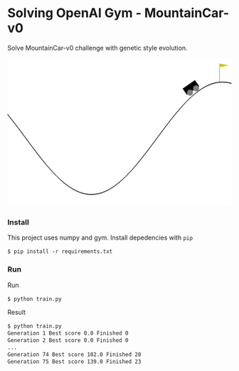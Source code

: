 # Solving OpenAI Gym - MountainCar-v0

Solve MountainCar-v0 challenge with genetic style evolution.

![MountainCar-v0 Challenge](https://raw.githubusercontent.com/mediasia-labs/openai-gym-mountaincar-v0/master/screenshot.png)

### Install

This project uses numpy and gym. Install depedencies with `pip`

	$ pip install -r requirements.txt

### Run

Run

	$ python train.py

Result

	$ python train.py
	Generation 1 Best score 0.0 Finished 0
	Generation 2 Best score 0.0 Finished 0
	...
	Generation 74 Best score 102.0 Finished 20
	Generation 75 Best score 139.0 Finished 23

